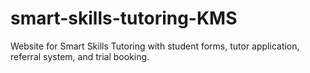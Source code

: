# smart-skills-tutoring-KMS
Website for Smart Skills Tutoring with student forms, tutor application, referral system, and trial booking.
